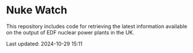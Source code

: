# Nuke Watch

This repository includes code for retrieving the latest information available on the output of EDF nuclear power plants in the UK.

Last updated: 2024-10-29 15:11